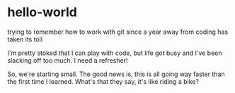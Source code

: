# hello-world
trying to remember how to work with git since a year away from coding has taken its toll

I'm pretty stoked that I can play with code, but life got busy and I've been slacking off too much. I need a refresher!

So, we're starting small. The good news is, this is all going way faster than the first time I learned. What's that they say, it's like riding a bike?
